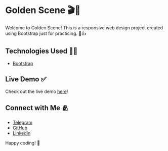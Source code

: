 # Golden Scene :clapper::star2:
Welcome to Golden Scene! This is a responsive web design project created using Bootstrap just for practicing. :otter::thumbsup:
## Technologies Used :man_technologist:
* [Bootstrap](https://getbootstrap.com/)
## Live Demo :white_check_mark:
Check out the live demo [here](https://zerodevelopr.github.io/Sekanse-Talaei/)!
## Connect with Me :people_hugging:
+ [Telegram](https://t.me/ZeroDevelopr)
+ [GitHub](https://github.com/ZeroDevelopr)
+ [LinkedIn](https://linkedin.com/in/zerodevelopr)

Happy coding! :metal:
